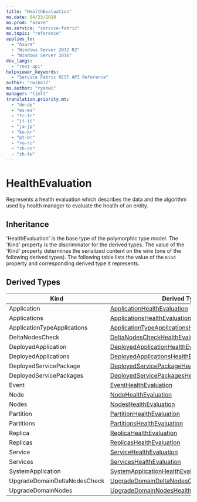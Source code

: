 ```yaml
---
title: "HealthEvaluation"
ms.date: 04/23/2018
ms.prod: "azure"
ms.service: "service-fabric"
ms.topic: "reference"
applies_to: 
  - "Azure"
  - "Windows Server 2012 R2"
  - "Windows Server 2016"
dev_langs: 
  - "rest-api"
helpviewer_keywords: 
  - "Service Fabric REST API Reference"
author: "rwike77"
ms.author: "ryanwi"
manager: "timlt"
translation.priority.mt: 
  - "de-de"
  - "es-es"
  - "fr-fr"
  - "it-it"
  - "ja-jp"
  - "ko-kr"
  - "pt-br"
  - "ru-ru"
  - "zh-cn"
  - "zh-tw"
---
```

# HealthEvaluation

Represents a health evaluation which describes the data and the algorithm used by health manager to evaluate the health of an entity.
## Inheritance

'HealthEvaluation' is the base type of the polymorphic type model. The 'Kind' property is the discriminator for the derived types. 
The value of the 'Kind' property determines the serialized content on the wire (one of the following derived types). 
The following table lists the value of the `Kind` property and corresponding derived type it represents.
## Derived Types

| Kind | Derived Type |
| --- | --- | 
| Application | [ApplicationHealthEvaluation](sfclient-v62-model-applicationhealthevaluation.md) |
| Applications | [ApplicationsHealthEvaluation](sfclient-v62-model-applicationshealthevaluation.md) |
| ApplicationTypeApplications | [ApplicationTypeApplicationsHealthEvaluation](sfclient-v62-model-applicationtypeapplicationshealthevaluation.md) |
| DeltaNodesCheck | [DeltaNodesCheckHealthEvaluation](sfclient-v62-model-deltanodescheckhealthevaluation.md) |
| DeployedApplication | [DeployedApplicationHealthEvaluation](sfclient-v62-model-deployedapplicationhealthevaluation.md) |
| DeployedApplications | [DeployedApplicationsHealthEvaluation](sfclient-v62-model-deployedapplicationshealthevaluation.md) |
| DeployedServicePackage | [DeployedServicePackageHealthEvaluation](sfclient-v62-model-deployedservicepackagehealthevaluation.md) |
| DeployedServicePackages | [DeployedServicePackagesHealthEvaluation](sfclient-v62-model-deployedservicepackageshealthevaluation.md) |
| Event | [EventHealthEvaluation](sfclient-v62-model-eventhealthevaluation.md) |
| Node | [NodeHealthEvaluation](sfclient-v62-model-nodehealthevaluation.md) |
| Nodes | [NodesHealthEvaluation](sfclient-v62-model-nodeshealthevaluation.md) |
| Partition | [PartitionHealthEvaluation](sfclient-v62-model-partitionhealthevaluation.md) |
| Partitions | [PartitionsHealthEvaluation](sfclient-v62-model-partitionshealthevaluation.md) |
| Replica | [ReplicaHealthEvaluation](sfclient-v62-model-replicahealthevaluation.md) |
| Replicas | [ReplicasHealthEvaluation](sfclient-v62-model-replicashealthevaluation.md) |
| Service | [ServiceHealthEvaluation](sfclient-v62-model-servicehealthevaluation.md) |
| Services | [ServicesHealthEvaluation](sfclient-v62-model-serviceshealthevaluation.md) |
| SystemApplication | [SystemApplicationHealthEvaluation](sfclient-v62-model-systemapplicationhealthevaluation.md) |
| UpgradeDomainDeltaNodesCheck | [UpgradeDomainDeltaNodesCheckHealthEvaluation](sfclient-v62-model-upgradedomaindeltanodescheckhealthevaluation.md) |
| UpgradeDomainNodes | [UpgradeDomainNodesHealthEvaluation](sfclient-v62-model-upgradedomainnodeshealthevaluation.md) |

